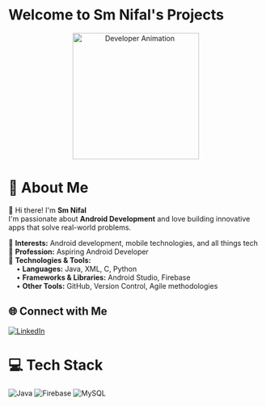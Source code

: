 # Welcome to Sm Nifal's Projects

<div align="center" >
  <img src="https://media.giphy.com/media/v1.Y2lkPWVjZjA1ZTQ3M2ZtZThidjE2dmhmdnVibGFjOXl4bXFwZ3QzZWd4dGNhOG1nb3A5ZSZlcD12MV9naWZzX3JlbGF0ZWQmY3Q9Zw/78XCFBGOlS6keY1Bil/giphy.gif" alt="Developer Animation" height="250" />
</div>

# 💫 About Me
👋 Hi there! I'm **Sm Nifal**  
I'm passionate about **Android Development** and love building innovative apps that solve real-world problems.

🌱 **Interests:** Android development, mobile technologies, and all things tech  
💼 **Profession:** Aspiring Android Developer  
🧰 **Technologies & Tools:**  
&nbsp;&nbsp;&nbsp;&nbsp;• **Languages:** Java, XML, C, Python  
&nbsp;&nbsp;&nbsp;&nbsp;• **Frameworks & Libraries:** Android Studio, Firebase  
&nbsp;&nbsp;&nbsp;&nbsp;• **Other Tools:** GitHub, Version Control, Agile methodologies

## 🌐 Connect with Me
[![LinkedIn](https://img.shields.io/badge/LinkedIn-%230077B5.svg?style=for-the-badge&logo=linkedin&logoColor=white)](https://www.linkedin.com/in/sm-nifal-71a2b5284/)

# 💻 Tech Stack
![Java](https://img.shields.io/badge/java-%23ED8B00.svg?style=for-the-badge&logo=openjdk&logoColor=white)
![Firebase](https://img.shields.io/badge/firebase-a08021?style=for-the-badge&logo=firebase&logoColor=ffcd34)
![MySQL](https://img.shields.io/badge/mysql-4479A1.svg?style=for-the-badge&logo=mysql&logoColor=white)

<!-- Proudly created with GPRM ( https://gprm.itsvg.in ) -->

